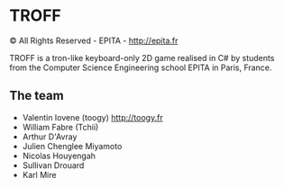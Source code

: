TROFF
=====
© All Rights Reserved - EPITA - http://epita.fr

TROFF is a tron-like keyboard-only 2D game realised in C# by students from the Computer Science Engineering school EPITA in Paris, France.

The team
-------
* Valentin Iovene (toogy) http://toogy.fr
* William Fabre (Tchii)
* Arthur D'Avray
* Julien Chenglee Miyamoto
* Nicolas Houyengah
* Sullivan Drouard
* Karl Mire

